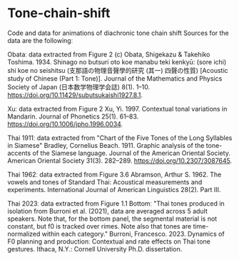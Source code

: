 # Tone-chain-shift
Code and data for animations of diachronic tone chain shift
Sources for the data are the followingː 

Obataː data extracted from Figure 2 (c) 
Obata, Shigekazu & Takehiko Toshima. 1934. Shinago no butsuri oto koe manabu teki kenkyū: (sore ichi) shi koe no seishitsu (支那語の物理音聲學的研究 (其一) 四聲の性質) [Acoustic study of Chinese (Part 1: Tone)]. Journal of the Mathematics and Physics Society of Japan (日本数学物理学会誌) 8(1). 1–10. https://doi.org/10.11429/subutsukaishi1927.8.1.

Xuː data extracted from Figure 2
Xu, Yi. 1997. Contextual tonal variations in Mandarin. Journal of Phonetics 25(1). 61–83. https://doi.org/10.1006/jpho.1996.0034. 

Thai 1911ː data extracted from "Chart of the Five Tones of the Long Syllables in Siamese"
Bradley, Cornelius Beach. 1911. Graphic analysis of the tone-accents of the Siamese language. Journal of the American Oriental Society. American Oriental Society 31(3). 282–289. https://doi.org/10.2307/3087645.

Thai 1962ː data extracted from Figure 3.6 
Abramson, Arthur S. 1962. The vowels and tones of Standard Thai: Acoustical measurements and experiments. International Journal of American Linguistics 28(2). Part III.

Thai 2023ː data extracted from Figure 1.1 Bottomː "Thai tones produced in isolation from Burroni et al. (2021), data are averaged across 5 adult speakers. Note that, for the bottom panel, the segmental material is not constant, but f0 is tracked over rimes. Note also that tones are time-normalized within each category."
Burroni, Francesco. 2023. Dynamics of F0 planning and productionː Contextual and rate effects on Thai tone gestures. Ithaca, N.Y.: Cornell University Ph.D. dissertation.


